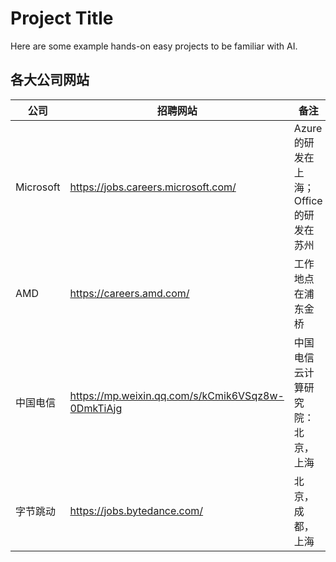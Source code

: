 # Project Title

Here are some example hands-on easy projects to be familiar with AI. 

## 各大公司网站

| 公司       | 招聘网站                            |  备注             |
|---------|--------|--------------------------|
| Microsoft | https://jobs.careers.microsoft.com/ | Azure的研发在上海；Office的研发在苏州 |
| AMD       | https://careers.amd.com/            | 工作地点在浦东金桥                   |
| 中国电信   |https://mp.weixin.qq.com/s/kCmik6VSqz8w-0DmkTiAjg | 中国电信云计算研究院：北京，上海 |
| 字节跳动   | https://jobs.bytedance.com/| 北京，成都，上海 |
